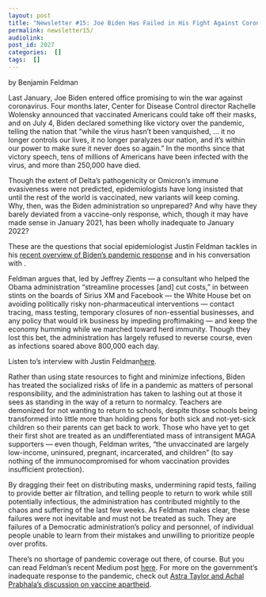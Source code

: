 ```yaml
---
layout: post
title: "Newsletter #15: Joe Biden Has Failed in His Fight Against Coronavirus, with Justin Feldman"
permalink: newsletter15/
audiolink: 
post_id: 2027
categories:  []
tags:  []
---
```




by Benjamin Feldman

Last January, Joe Biden entered office promising to win the war against coronavirus. Four months later, Center for Disease Control director Rachelle Wolensky announced that vaccinated Americans could take off their masks, and on July 4, Biden declared something like victory over the pandemic, telling the nation that “while the virus hasn’t been vanquished, … it no longer controls our lives, it no longer paralyzes our nation, and it’s within our power to make sure it never does so again.” In the months since that victory speech, tens of millions of Americans have been infected with the virus, and more than 250,000 have died. 

Though the extent of Delta’s pathogenicity or Omicron’s immune evasiveness were not predicted, epidemiologists have long insisted that until the rest of the world is vaccinated, new variants will keep coming. Why, then, was the Biden administration so unprepared? And why have they barely deviated from a vaccine-only response, which, though it may have made sense in January 2021, has been wholly inadequate to January 2022? 

These are the questions that social epidemiologist Justin Feldman tackles in his 
[recent overview of Biden’s pandemic response](https://jmfeldman.medium.com/a-year-in-how-has-biden-done-on-pandemic-response-88452c696f2) and in his conversation with 
. 

Feldman argues that, led by Jeffrey Zients — a consultant who helped the Obama administration “streamline processes [and] cut costs,” in between stints on the boards of Sirius XM and Facebook — the White House bet on avoiding politically risky non-pharmaceutical interventions — contact tracing, mass testing, temporary closures of non-essential businesses, and any policy that would irk business by impeding proftimaking — and keep the economy humming while we marched toward herd immunity. Though they lost this bet, the administration has largely refused to reverse course, even as infections soared above 800,000 each day. 

Listen to’s 
interview with Justin Feldman[here](https://www.thedigradio.com/podcast/bidens-pandemic-w-justin-feldman/).

Rather than using state resources to fight and minimize infections, Biden has treated the socialized risks of life in a pandemic as matters of personal responsibility, and the administration has taken to lashing out at those it sees as standing in the way of a return to normalcy. Teachers are demonized for not wanting to return to schools, despite those schools being transformed into little more than holding pens for both sick and not-yet-sick children so their parents can get back to work. Those who have yet to get their first shot are treated as an undifferentiated mass of intransigent MAGA supporters — even though, Feldman writes, “the unvaccinated are largely low-income, uninsured, pregnant, incarcerated, and children” (to say nothing of the immunocompromised for whom vaccination provides insufficient protection). 

By dragging their feet on distributing masks, undermining rapid tests, failing to provide better air filtration, and telling people to return to work while still potentially infectious, the administration has contributed mightily to the chaos and suffering of the last few weeks. As Feldman makes clear, these failures were not inevitable and must not be treated as such. They are failures of a Democratic administration’s policy and personnel, of individual people unable to learn from their mistakes and unwilling to prioritize people over profits. 



There’s no shortage of pandemic coverage out there, of course. But you can read Feldman’s recent Medium post 
[here](https://jmfeldman.medium.com/a-year-in-how-has-biden-done-on-pandemic-response-88452c696f2). For more on the government’s inadequate response to the pandemic, check out
[Astra Taylor and Achal Prabhala’s discussion on vaccine apartheid](https://www.thedigradio.com/tag/pandemic/). 

